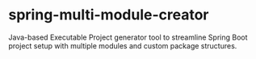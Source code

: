 # spring-multi-module-creator
Java-based Executable Project generator tool to streamline Spring Boot project setup with multiple modules and custom package structures.
